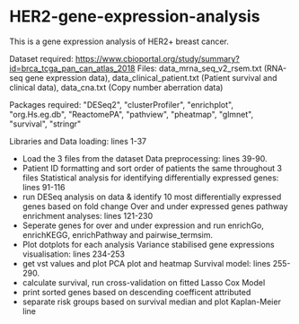 # HER2-gene-expression-analysis
This is a gene expression analysis of HER2+ breast cancer.

Dataset required:  https://www.cbioportal.org/study/summary?id=brca_tcga_pan_can_atlas_2018
Files: data_mrna_seq_v2_rsem.txt (RNA-seq gene expression data), data_clinical_patient.txt (Patient survival and clinical data), data_cna.txt (Copy number aberration data)

Packages required: "DESeq2", "clusterProfiler", "enrichplot", "org.Hs.eg.db", "ReactomePA", "pathview", "pheatmap", "glmnet", "survival", "stringr"

Libraries and Data loading: lines 1-37 
- Load the 3 files from the dataset
Data preprocessing: lines 39-90.
- Patient ID formatting and sort order of patients the same throughout 3 files
Statistical analysis for identifying differentially expressed genes: lines 91-116
- run DESeq analysis on data & identify 10 most differentially expressed genes based on fold change
Over and under expressed genes pathway enrichment analyses: lines 121-230
- Seperate genes for over and under expression and run enrichGo, enrichKEGG, enrichPathway and pairwise_termsim.
- Plot dotplots for each analysis
Variance stabilised gene expressions visualisation: lines 234-253
- get vst values and plot PCA plot and heatmap 
Survival model: lines 255-290.
- calculate survival, run cross-validation on fitted Lasso Cox Model
- print sorted genes based on descending coefficent attributed 
- separate risk groups based on survival median and plot Kaplan-Meier line

